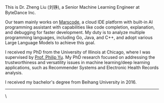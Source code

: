 


This is Dr. Zheng Liu (刘铮), a Senior Machine Learning Engineer at ByteDance Inc. 

Our team mainly works on [Marscode](https://www.marscode.com/), a cloud IDE platform with built-in AI programming assistant with capabilities like code completion, explanation, and debugging for faster development. My duty is to analyze multiple programming languages, including Go, Java, and C++, and adopt various Large Language Models to achieve this goal.


I received my PhD from the University of Illinois at Chicago, where I was supervised by [Prof. Philip Yu](https://cs.uic.edu/profiles/philip-yu/). My PhD research focused on addressing the trustworthiness and versatility issues in machine learning/deep learning applications, such as Recommender Systems and Electronic Health Records analysis.

I received my bachelor's degree from Beihang University in 2016.

------
\
